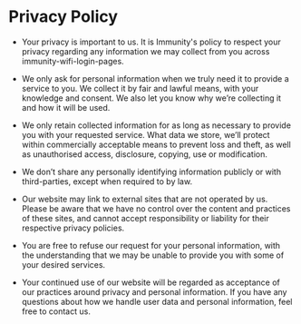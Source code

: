 # Privacy Policy

- Your privacy is important to us. It is Immunity's policy to respect your privacy regarding any information we may collect from you across immunity-wifi-login-pages.

- We only ask for personal information when we truly need it to provide a service to you. We collect it by fair and lawful means, with your knowledge and consent. We also let you know why we’re collecting it and how it will be used.

- We only retain collected information for as long as necessary to provide you with your requested service. What data we store, we’ll protect within commercially acceptable means to prevent loss and theft, as well as unauthorised access, disclosure, copying, use or modification.

- We don’t share any personally identifying information publicly or with third-parties, except when required to by law.

- Our website may link to external sites that are not operated by us. Please be aware that we have no control over the content and practices of these sites, and cannot accept responsibility or liability for their respective privacy policies.

- You are free to refuse our request for your personal information, with the understanding that we may be unable to provide you with some of your desired services.

- Your continued use of our website will be regarded as acceptance of our practices around privacy and personal information. If you have any questions about how we handle user data and personal information, feel free to contact us.
